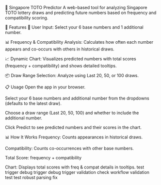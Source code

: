 🎯 Singapore TOTO Predictor
A web-based tool for analyzing Singapore TOTO lottery draws and predicting future numbers based on frequency and compatibility scoring.

🚀 Features
📝 User Input: Select your 6 base numbers and 1 additional number.

📊 Frequency & Compatibility Analysis: Calculates how often each number appears and co-occurs with others in historical draws.

📈 Dynamic Chart: Visualizes predicted numbers with total scores (frequency + compatibility) and shows detailed tooltips.

📦 Draw Range Selection: Analyze using Last 20, 50, or 100 draws.

📋 Usage
Open the app in your browser.

Select your 6 base numbers and additional number from the dropdowns (defaults to the latest draw).

Choose a draw range (Last 20, 50, 100) and whether to include the additional number.

Click Predict to see predicted numbers and their scores in the chart.

📊 How It Works
Frequency: Counts appearances in historical draws.

Compatibility: Counts co-occurrences with other base numbers.

Total Score: frequency + compatibility

Chart: Displays total scores with freq & compat details in tooltips.
t e s t   t r i g g e r  
 d e b u g   t r i g g e r  
 d e b u g   t r i g g e r  
 v a l i d a t i o n   c h e c k  
 w o r k f l o w   v a l i d a t i o n   t e s t  
 t e s t   r o b u s t   p a r s i n g   f i x  
 